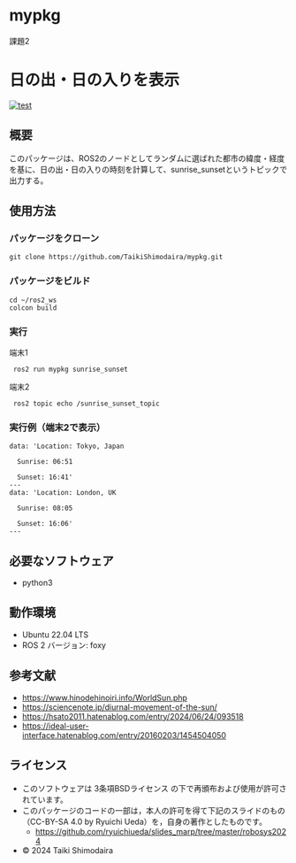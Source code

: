 # mypkg  
課題2  
#   日の出・日の入りを表示
[![test](https://github.com/TaikiShimodaira/mypkg/actions/workflows/test.yml/badge.svg)](https://github.com/TaikiShimodaira/mypkg/actions/workflows/test.yml)  
## 概要  
このパッケージは、ROS2のノードとしてランダムに選ばれた都市の緯度・経度を基に、日の出・日の入りの時刻を計算して、sunrise_sunsetというトピックで出力する。  
## 使用方法  
### パッケージをクローン  
```
git clone https://github.com/TaikiShimodaira/mypkg.git
```
### パッケージをビルド
```
cd ~/ros2_ws
colcon build
```
### 実行  
端末1  
```
 ros2 run mypkg sunrise_sunset
```
端末2
```
 ros2 topic echo /sunrise_sunset_topic
```
### 実行例（端末2で表示）  
```
data: 'Location: Tokyo, Japan

  Sunrise: 06:51

  Sunset: 16:41'
---
data: 'Location: London, UK

  Sunrise: 08:05

  Sunset: 16:06'
---
```
## 必要なソフトウェア  
- python3
## 動作環境
- Ubuntu 22.04 LTS  
- ROS 2 バージョン: foxy
## 参考文献
- https://www.hinodehinoiri.info/WorldSun.php
- https://sciencenote.jp/diurnal-movement-of-the-sun/
- https://hsato2011.hatenablog.com/entry/2024/06/24/093518
- https://ideal-user-interface.hatenablog.com/entry/20160203/1454504050  
## ライセンス 
- このソフトウェアは 3条項BSDライセンス の下で再頒布および使用が許可されています。  
- このパッケージのコードの一部は，本人の許可を得て下記のスライドのもの（CC-BY-SA 4.0 by Ryuichi Ueda）を，自身の著作としたものです。
  - https://github.com/ryuichiueda/slides_marp/tree/master/robosys2024
-  © 2024 Taiki Shimodaira  

